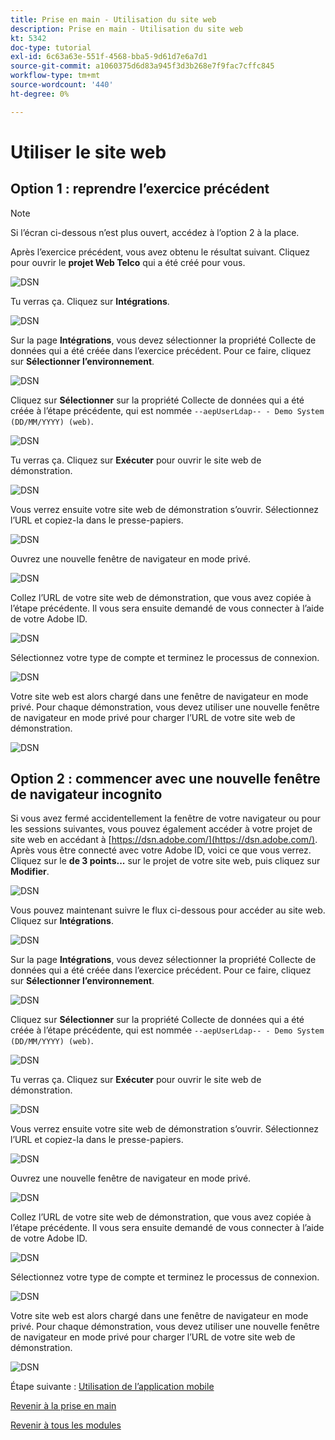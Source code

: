 ```yaml
---
title: Prise en main - Utilisation du site web
description: Prise en main - Utilisation du site web
kt: 5342
doc-type: tutorial
exl-id: 6c63a63e-551f-4568-bba5-9d61d7e6a7d1
source-git-commit: a1060375d6d83a945f3d3b268e7f9fac7cffc845
workflow-type: tm+mt
source-wordcount: '440'
ht-degree: 0%

---
```


# Utiliser le site web

## Option 1 : reprendre l’exercice précédent

>[!NOTE]
>
>Si l’écran ci-dessous n’est plus ouvert, accédez à l’option 2 à la place.

Après l’exercice précédent, vous avez obtenu le résultat suivant. Cliquez pour ouvrir le **projet Web Telco** qui a été créé pour vous.

![DSN &#x200B;](./images/dsn5a.png)

Tu verras ça. Cliquez sur **Intégrations**.

![DSN &#x200B;](./images/web1.png)

Sur la page **Intégrations**, vous devez sélectionner la propriété Collecte de données qui a été créée dans l’exercice précédent. Pour ce faire, cliquez sur **Sélectionner l’environnement**.

![DSN &#x200B;](./images/web2.png)

Cliquez sur **Sélectionner** sur la propriété Collecte de données qui a été créée à l’étape précédente, qui est nommée `--aepUserLdap-- - Demo System (DD/MM/YYYY) (web)`.

![DSN &#x200B;](./images/web2a.png)

Tu verras ça. Cliquez sur **Exécuter** pour ouvrir le site web de démonstration.

![DSN &#x200B;](./images/web2b.png)

Vous verrez ensuite votre site web de démonstration s’ouvrir. Sélectionnez l’URL et copiez-la dans le presse-papiers.

![DSN &#x200B;](./images/web3.png)

Ouvrez une nouvelle fenêtre de navigateur en mode privé.

![DSN &#x200B;](./images/web4.png)

Collez l’URL de votre site web de démonstration, que vous avez copiée à l’étape précédente. Il vous sera ensuite demandé de vous connecter à l’aide de votre Adobe ID.

![DSN &#x200B;](./images/web5.png)

Sélectionnez votre type de compte et terminez le processus de connexion.

![DSN &#x200B;](./images/web6.png)

Votre site web est alors chargé dans une fenêtre de navigateur en mode privé. Pour chaque démonstration, vous devez utiliser une nouvelle fenêtre de navigateur en mode privé pour charger l’URL de votre site web de démonstration.

![DSN &#x200B;](./images/web7.png)

## Option 2 : commencer avec une nouvelle fenêtre de navigateur incognito

Si vous avez fermé accidentellement la fenêtre de votre navigateur ou pour les sessions suivantes, vous pouvez également accéder à votre projet de site web en accédant à [https://dsn.adobe.com/](https://dsn.adobe.com/). Après vous être connecté avec votre Adobe ID, voici ce que vous verrez. Cliquez sur le **de 3 points...** sur le projet de votre site web, puis cliquez sur **Modifier**.

![DSN &#x200B;](./images/web8.png)

Vous pouvez maintenant suivre le flux ci-dessous pour accéder au site web. Cliquez sur **Intégrations**.

![DSN &#x200B;](./images/web1.png)

Sur la page **Intégrations**, vous devez sélectionner la propriété Collecte de données qui a été créée dans l’exercice précédent. Pour ce faire, cliquez sur **Sélectionner l’environnement**.

![DSN &#x200B;](./images/web2.png)

Cliquez sur **Sélectionner** sur la propriété Collecte de données qui a été créée à l’étape précédente, qui est nommée `--aepUserLdap-- - Demo System (DD/MM/YYYY) (web)`.

![DSN &#x200B;](./images/web2a.png)

Tu verras ça. Cliquez sur **Exécuter** pour ouvrir le site web de démonstration.

![DSN &#x200B;](./images/web2b.png)

Vous verrez ensuite votre site web de démonstration s’ouvrir. Sélectionnez l’URL et copiez-la dans le presse-papiers.

![DSN &#x200B;](./images/web3.png)

Ouvrez une nouvelle fenêtre de navigateur en mode privé.

![DSN &#x200B;](./images/web4.png)

Collez l’URL de votre site web de démonstration, que vous avez copiée à l’étape précédente. Il vous sera ensuite demandé de vous connecter à l’aide de votre Adobe ID.

![DSN &#x200B;](./images/web5.png)

Sélectionnez votre type de compte et terminez le processus de connexion.

![DSN &#x200B;](./images/web6.png)

Votre site web est alors chargé dans une fenêtre de navigateur en mode privé. Pour chaque démonstration, vous devez utiliser une nouvelle fenêtre de navigateur en mode privé pour charger l’URL de votre site web de démonstration.

![DSN &#x200B;](./images/web7.png)

Étape suivante : [Utilisation de l’application mobile](./ex5.md)

[Revenir à la prise en main](./getting-started.md)

[Revenir à tous les modules](./../../../overview.md)
